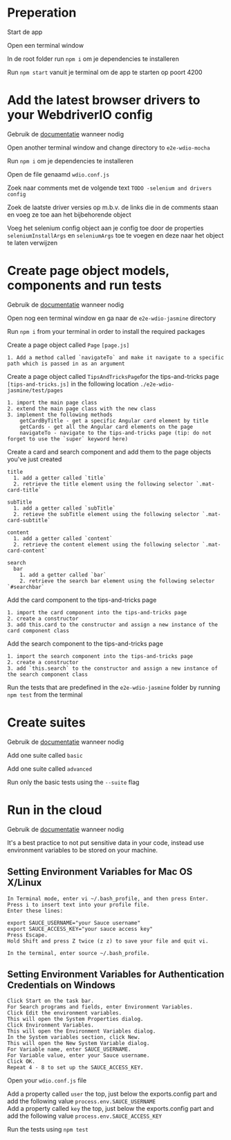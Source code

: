 # Preperation

  Start de app

  Open een terminal window

  In de root folder run `npm i` om je dependencies te installeren

  Run `npm start` vanuit je terminal om de app te starten op poort 4200

# Add the latest browser drivers to your WebdriverIO config
  Gebruik de [documentatie](http://webdriver.io/guide/services/selenium-standalone.html#seleniumArgs) wanneer nodig

  Open another terminal window and change directory to `e2e-wdio-mocha`

  Run `npm i` om je dependencies te installeren

  Open de file genaamd `wdio.conf.js`

  Zoek naar comments met de volgende text `TODO -selenium and drivers config`

  Zoek de laatste driver versies op m.b.v. de links die in de comments staan en voeg ze toe aan het bijbehorende object

  Voeg het selenium config object aan je config toe door de properties `seleniumInstallArgs` en `seleniumArgs` toe te voegen en deze naar het object te laten verwijzen

# Create page object models, components and run tests
  Gebruik de [documentatie](http://webdriver.io/guide/testrunner/pageobjects.html) wanneer nodig

  Open nog een terminal window en ga naar de `e2e-wdio-jasmine` directory

  Run `npm i` from your terminal in order to install the required packages

  Create a page object called `Page` `[page.js]`
  
    1. Add a method called `navigateTo` and make it navigate to a specific path which is passed in as an argument

  Create a page object called `TipsAndTricksPage`for the tips-and-tricks page `[tips-and-tricks.js]` in the following location `./e2e-wdio-jasmine/test/pages`

    1. import the main page class
    2. extend the main page class with the new class
    3. implement the following methods
        getCardByTitle - get a specific Angular card element by title
        getCards - get all the Angular card elements on the page
        navigateTo - navigate to the tips-and-tricks page (tip: do not forget to use the `super` keyword here)

  Create a card and search component and add them to the page objects you've just created

    title
      1. add a getter called `title`
      2. retrieve the title element using the following selector `.mat-card-title`

    subTitle
      1. add a getter called `subTitle`
      2. retieve the subTitle element using the following selector `.mat-card-subtitle`

    content
      1. add a getter called `content`
      2. retrieve the content element using the following selector `.mat-card-content`

    search
      bar
        1. add a getter called `bar`
        2. retrieve the search bar element using the following selector `#searchbar`

  Add the card component to the tips-and-tricks page

    1. import the card component into the tips-and-tricks page
    2. create a constructor
    3. add this.card to the constructor and assign a new instance of the card component class

  Add the search component to the tips-and-tricks page

    1. import the search component into the tips-and-tricks page
    2. create a constructor
    3. add `this.search` to the constructor and assign a new instance of the search component class

  Run the tests that are predefined in the `e2e-wdio-jasmine` folder by running `npm test` from the terminal

# Create suites

  Gebruik de [documentatie](http://webdriver.io/guide/testrunner/organizesuite.html#Group-Test-Specs) wanneer nodig

  Add one suite called `basic`

  Add one suite called `advanced`

  Run only the basic tests using the `--suite` flag

# Run in the cloud

  Gebruik de [documentatie](http://webdriver.io/guide/testrunner/organizesuite.html#Group-Test-Specs) wanneer nodig

  It's a best practice to not put sensitive data in your code, instead use environment variables to be stored on your machine.

  ## Setting Environment Variables for Mac OS X/Linux
    In Terminal mode, enter vi ~/.bash_profile, and then press Enter.
    Press i to insert text into your profile file.
    Enter these lines:

    export SAUCE_USERNAME="your Sauce username"
    export SAUCE_ACCESS_KEY="your sauce access key"
    Press Escape.
    Hold Shift and press Z twice (z z) to save your file and quit vi.

    In the terminal, enter source ~/.bash_profile.

  ## Setting Environment Variables for Authentication Credentials on Windows
    Click Start on the task bar.
    For Search programs and fields, enter Environment Variables.
    Click Edit the environment variables. 
    This will open the System Properties dialog.
    Click Environment Variables. 
    This will open the Environment Variables dialog.
    In the System variables section, click New.
    This will open the New System Variable dialog.
    For Variable name, enter SAUCE_USERNAME.
    For Variable value, enter your Sauce username.
    Click OK.
    Repeat 4 - 8 to set up the SAUCE_ACCESS_KEY.

  Open your `wdio.conf.js` file

  Add a property called `user` the top, just below the exports.config part and add the following value `process.env.SAUCE_USERNAME`\
  Add a property called `key` the top, just below the exports.config part and add the following value `process.env.SAUCE_ACCESS_KEY`

  Run the tests using `npm test`
